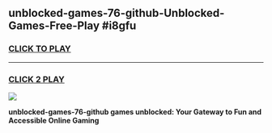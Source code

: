 
## unblocked-games-76-github-Unblocked-Games-Free-Play #i8gfu
<h3>
<a href="https://us.freeplayer.one?title=unblocked-games-76-github&ref=9M">CLICK TO PLAY</a></h3>
<hr>

<h3>
<a href="https://us.freeplayer.one?title=unblocked-games-76-github&ref=9M">CLICK 2 PLAY</a>
  
</h3>

<a href="https://us.freeplayer.one?title=unblocked-games-76-github&ref=9M"><img src="https://clearcache.store/games.png"></a>


**unblocked-games-76-github games unblocked: Your Gateway to Fun and Accessible Online Gaming**
